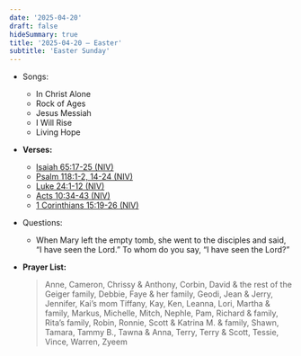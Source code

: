 ```yaml
---
date: '2025-04-20'
draft: false
hideSummary: true
title: '2025-04-20 – Easter'
subtitle: 'Easter Sunday'
---
```


- Songs:
  - In Christ Alone
  - Rock of Ages
  - Jesus Messiah
  - I Will Rise
  - Living Hope

- **Verses:**
  - [Isaiah 65:17-25 (NIV)](https://www.biblegateway.com/passage/?search=Isaiah+65%3A17-25&version=NIV)
  - [Psalm 118:1-2, 14-24 (NIV)](https://www.biblegateway.com/passage/?search=Psalm+118%3A1-2%2C14-24&version=NIV)
  - [Luke 24:1-12 (NIV)](https://www.biblegateway.com/passage/?search=Luke+24%3A1-12&version=NIV)
  - [Acts 10:34-43 (NIV)](https://www.biblegateway.com/passage/?search=Acts+10%3A34-43&version=NIV)
  - [1 Corinthians 15:19-26 (NIV)](https://www.biblegateway.com/passage/?search=1+Corinthians+15%3A19-26&version=NIV)

- Questions:
  - When Mary left the empty tomb, she went to the disciples and said, “I have seen the Lord.” To whom do you say, “I have seen the Lord?”

- **Prayer List:**
  > Anne, Cameron, Chrissy & Anthony, Corbin, David & the rest of the Geiger family, Debbie,
  > Faye & her family, Geodi, Jean & Jerry, Jennifer, Kai’s mom Tiffany, Kay, Ken, Leanna,
  > Lori, Martha & family, Markus, Michelle, Mitch, Nephle, Pam, Richard & family,
  > Rita’s family, Robin, Ronnie, Scott & Katrina M. & family, Shawn, Tamara, Tammy B.,
  > Tawna & Anna, Terry, Terry & Scott, Tessie, Vince, Warren, Zyeem
